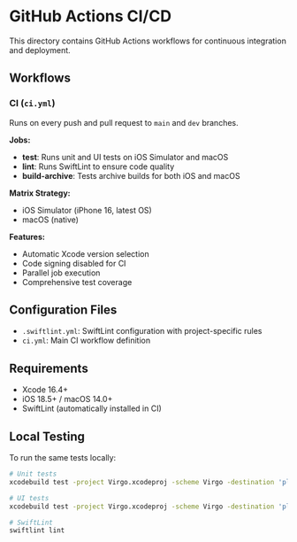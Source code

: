 # GitHub Actions CI/CD

This directory contains GitHub Actions workflows for continuous integration and deployment.

## Workflows

### CI (`ci.yml`)

Runs on every push and pull request to `main` and `dev` branches.

**Jobs:**
- **test**: Runs unit and UI tests on iOS Simulator and macOS
- **lint**: Runs SwiftLint to ensure code quality
- **build-archive**: Tests archive builds for both iOS and macOS

**Matrix Strategy:**
- iOS Simulator (iPhone 16, latest OS)
- macOS (native)

**Features:**
- Automatic Xcode version selection
- Code signing disabled for CI
- Parallel job execution
- Comprehensive test coverage

## Configuration Files

- `.swiftlint.yml`: SwiftLint configuration with project-specific rules
- `ci.yml`: Main CI workflow definition

## Requirements

- Xcode 16.4+
- iOS 18.5+ / macOS 14.0+
- SwiftLint (automatically installed in CI)

## Local Testing

To run the same tests locally:

```bash
# Unit tests
xcodebuild test -project Virgo.xcodeproj -scheme Virgo -destination 'platform=iOS Simulator,name=iPhone 16' -only-testing:VirgoTests

# UI tests  
xcodebuild test -project Virgo.xcodeproj -scheme Virgo -destination 'platform=iOS Simulator,name=iPhone 16' -only-testing:VirgoUITests

# SwiftLint
swiftlint lint
```
